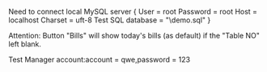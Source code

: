 Need to connect local MySQL server
{
	User = root
	Password = root
	Host = localhost
	Charset = uft-8
	Test SQL database = "\demo.sql"
}

Attention: 
Button "Bills" will show today's bills (as default) if the "Table NO" left blank.

Test Manager account:account = qwe,password = 123

